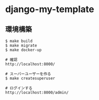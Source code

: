 # django-my-template

## 環境構築

```
$ make build
$ make migrate
$ make docker-up

# 確認
http://localhost:8000/

# スーパーユーザーを作る
$ make createsuperuser

# ログインする
http://localhost:8000/admin/
```

